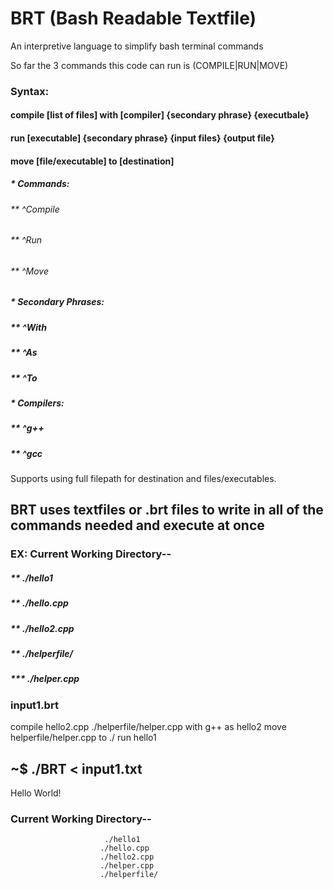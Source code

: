 # BRT   (Bash Readable Textfile)
An interpretive language to simplify bash terminal commands

So far the 3 commands this code can run is (COMPILE|RUN|MOVE)

### Syntax: 
####         compile [list of files] with [compiler] {secondary phrase} {executbale} 
####         run [executable] {secondary phrase} {input files} {output file}
####         move [file/executable] to [destination]


##### * Commands:
###### **   ^Compile
###### **   ^Run
###### **   ^Move

##### * Secondary Phrases:
##### ** ^With
##### **   ^As
##### **   ^To

##### * Compilers:
##### **   ^g++
##### **   ^gcc

Supports using full filepath for destination and files/executables.

## BRT uses textfiles or .brt files to write in all of the commands needed and execute at once
### EX: Current Working Directory--
##### **                        ./hello1
##### **                        ./hello.cpp
##### **                        ./hello2.cpp
##### **                        ./helperfile/
##### ***                            ./helper.cpp
###                         
### input1.brt
compile hello2.cpp ./helperfile/helper.cpp with g++ as hello2
move helperfile/helper.cpp to ./
run hello1
###     
### 
## ~$ ./BRT < input1.txt
Hello World!
###
###
###     Current Working Directory--
                         ./hello1
                        ./hello.cpp
                        ./hello2.cpp
                        ./helper.cpp
                        ./helperfile/
